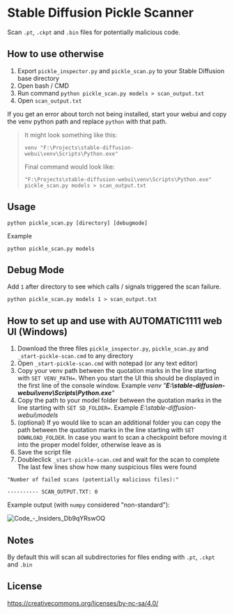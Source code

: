 # Stable Diffusion Pickle Scanner

Scan `.pt`, `.ckpt` and `.bin` files for potentially malicious code.

## How to use otherwise

1. Export `pickle_inspector.py` and `pickle_scan.py` to your Stable Diffusion base directory
2. Open bash / CMD
3. Run command `python pickle_scan.py models > scan_output.txt`
4. Open `scan_output.txt`

If you get an error about torch not being installed, start your webui and copy the venv python path and replace `python` with that path. 

> It might look something like this:
>
> `venv "F:\Projects\stable-diffusion-webui\venv\Scripts\Python.exe"`
>
> Final command would look like:
>
> `"F:\Projects\stable-diffusion-webui\venv\Scripts\Python.exe" pickle_scan.py models > scan_output.txt`

## Usage

```shell
python pickle_scan.py [directory] [debugmode]
```

Example

```shell
python pickle_scan.py models
```

## Debug Mode

Add `1` after directory to see which calls / signals triggered the scan failure.

```
python pickle_scan.py models 1 > scan_output.txt
```

## How to set up and use with AUTOMATIC1111 web UI (Windows)

1. Download the three files `pickle_inspector.py`, `pickle_scan.py` and `_start-pickle-scan.cmd` to any directory
2. Open `_start-pickle-scan.cmd` with notepad (or any text editor)
3. Copy your venv path between the quotation marks in the line starting with `SET VENV_PATH=`. When you start the UI this should be displayed in the first line of the console window. Example *venv "**E:\stable-diffusion-webui\venv\Scripts\Python.exe**"*
4. Copy the path to your model folder between the quotation marks in the line starting with `SET SD_FOLDER=`. Example *E:\stable-diffusion-webui\models*
5. (optional) If yo would like to scan an additional folder you can copy the path between the quotation marks in the line starting with `SET DOWNLOAD_FOLDER`. In case you want to scan a checkpoint before moving it into the proper model folder, otherwise leave as is
6. Save the script file
7. Doubleclick `_start-pickle-scan.cmd` and wait for the scan to complete
The last few lines show how many suspicious files were found
```shell
"Number of failed scans (potentially malicious files):"

---------- SCAN_OUTPUT.TXT: 0
```

Example output (with `numpy` considered "non-standard"):

![Code_-_Insiders_Db9qYRswOQ](https://user-images.githubusercontent.com/114846827/200138825-777e4e43-67c0-44cb-b5a7-80ee141ceb7c.png)

## Notes

By default this will scan all subdirectories for files ending with `.pt`, `.ckpt` and `.bin`

## License

https://creativecommons.org/licenses/by-nc-sa/4.0/
